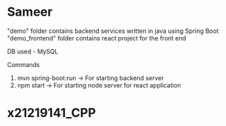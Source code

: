 # Sameer

"demo" folder contains backend services written in java using Spring Boot
"demo_frontend" folder contains react project for the front end

DB used - MySQL

Commands

1. mvn spring-boot:run -> For starting backend server 
2. npm start -> For starting node server for react application
# x21219141_CPP
